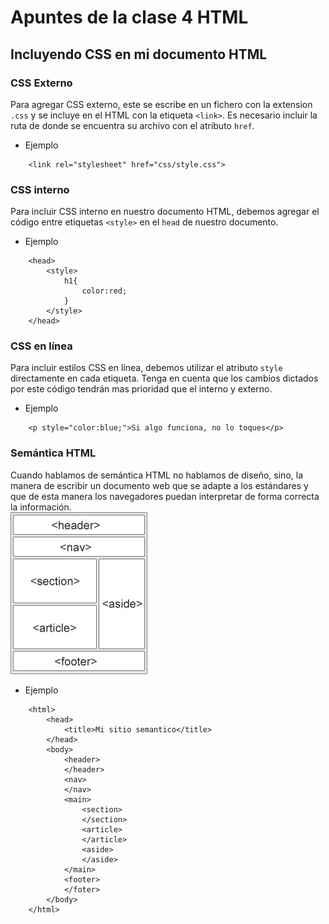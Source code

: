 # Apuntes de la clase 4 HTML
## Incluyendo CSS en mi documento HTML
### CSS Externo
Para agregar CSS externo, este se escribe en un fichero con la extension `.css` y se incluye en el HTML con la etiqueta ```<link>```. Es necesario incluir la ruta de donde se encuentra su archivo con el atributo `href`.
* Ejemplo
```
    <link rel="stylesheet" href="css/style.css">
```
### CSS interno
Para incluir CSS interno en nuestro documento HTML, debemos agregar el código entre etiquetas ```<style>``` en el `head` de nuestro documento.
* Ejemplo
```
    <head>
        <style>
            h1{
                color:red;
            }
        </style>
    </head>
```
### CSS en línea
Para incluir estilos CSS en línea, debemos utilizar el atributo ```style``` directamente en cada etiqueta. Tenga en cuenta que los cambios dictados por este código tendrán mas prioridad que el interno y externo.
* Ejemplo
```
    <p style="color:blue;">Si algo funciona, no lo toques</p>
```
### Semántica HTML
Cuando hablamos de semántica HTML no hablamos de diseño, sino, la manera de escribir un documento web que se adapte a los estándares y que de esta manera los navegadores puedan interpretar de forma correcta la información.  
![semantica](medios/semantica.jpg)
* Ejemplo
```
    <html>
        <head>
            <title>Mi sitio semantico</title>
        </head>
        <body>
            <header>
            </header>
            <nav>
            </nav>
            <main>
                <section>
                </section>
                <article>
                </article>
                <aside>
                </aside>
            </main>
            <footer>
            </foter>
        </body>
    </html>
```